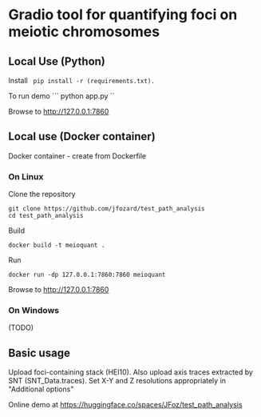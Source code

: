 
# Gradio tool for quantifying foci on meiotic chromosomes

## Local Use (Python)

Install 
``` pip install -r (requirements.txt).```

To run demo
``` python app.py ``

Browse to http://127.0.0.1:7860

## Local use (Docker container)

Docker container - create from Dockerfile

### On Linux

Clone the repository

```
git clone https://github.com/jfozard/test_path_analysis
cd test_path_analysis
```

Build
```
docker build -t meioquant .
```

Run
```
docker run -dp 127.0.0.1:7860:7860 meioquant
```

Browse to http://127.0.0.1:7860

### On Windows

(TODO)

## Basic usage

Upload foci-containing stack (HEI10). Also upload axis traces extracted by SNT (SNT_Data.traces).
Set X-Y and Z resolutions appropriately in "Additional options"

Online demo at https://huggingface.co/spaces/JFoz/test_path_analysis
